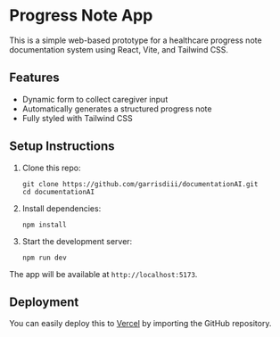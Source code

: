 # Progress Note App

This is a simple web-based prototype for a healthcare progress note documentation system using React, Vite, and Tailwind CSS.

## Features

- Dynamic form to collect caregiver input
- Automatically generates a structured progress note
- Fully styled with Tailwind CSS

## Setup Instructions

1. Clone this repo:
   ```
   git clone https://github.com/garrisdiii/documentationAI.git
   cd documentationAI
   ```

2. Install dependencies:
   ```
   npm install
   ```

3. Start the development server:
   ```
   npm run dev
   ```

The app will be available at `http://localhost:5173`.

## Deployment

You can easily deploy this to [Vercel](https://vercel.com) by importing the GitHub repository.